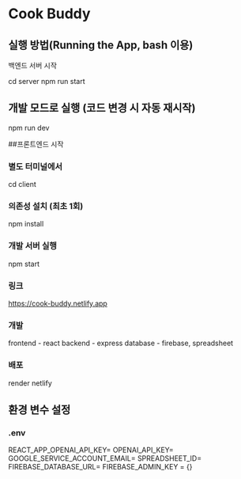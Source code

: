 # Cook Buddy

## 실행 방법(Running the App, bash 이용)
백엔드 서버 시작

cd server
npm run start

## 개발 모드로 실행 (코드 변경 시 자동 재시작)
npm run dev

##프론트엔드 시작
### 별도 터미널에서
cd client

### 의존성 설치 (최초 1회)
npm install

### 개발 서버 실행
npm start

### 링크
https://cook-buddy.netlify.app

### 개발
frontend - react
backend - express
database - firebase, spreadsheet

### 배포
render
netlify

## 환경 변수 설정

### .env
REACT_APP_OPENAI_API_KEY=
OPENAI_API_KEY=
GOOGLE_SERVICE_ACCOUNT_EMAIL=
SPREADSHEET_ID=
FIREBASE_DATABASE_URL=
FIREBASE_ADMIN_KEY = {}


